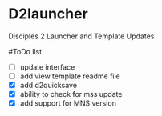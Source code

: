 # D2launcher
Disciples 2 Launcher and Template Updates

#ToDo list

- [ ] update interface
- [ ] add view template readme file
- [x] add d2quicksave
- [x] ability to check for mss update
- [x] add support for MNS version
